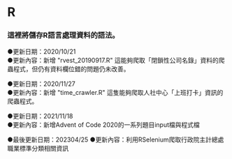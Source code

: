 # R

### 這裡將儲存R語言處理資料的語法。

●更新日期：2020/10/21  
●更新內容：新增 "rvest_20190917.R" 這能夠爬取「閉鎖性公司名錄」資料的爬蟲程式，但仍有資料欄位錯的問題仍未改善。

●更新日期：2020/11/27  
●更新內容：新增 "time_crawler.R" 這隻能夠爬取人社中心「上班打卡」資訊的爬蟲程式。

●更新日期：2021/11/18  
●更新內容：新增Advent of Code 2020的一系列題目input檔與程式檔

●最後更新日期：202304/25
●更新內容：利用RSelenium爬取行政院主計總處職業標準分類相關資訊
